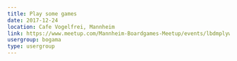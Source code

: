 ```yaml
---
title: Play some games
date: 2017-12-24
location: Cafe Vogelfrei, Mannheim
link: https://www.meetup.com/Mannheim-Boardgames-Meetup/events/lbdmplywqbgc/
usergroup: bogama
type: usergroup
---
```

